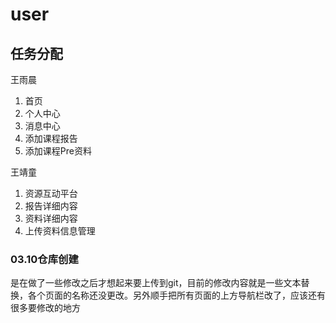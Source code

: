 # user
## 任务分配
王雨晨
1. 首页
2. 个人中心
3. 消息中心
4. 添加课程报告
5. 添加课程Pre资料

王靖童
1. 资源互动平台
2. 报告详细内容
3. 资料详细内容
4. 上传资料信息管理

### 03.10仓库创建
是在做了一些修改之后才想起来要上传到git，目前的修改内容就是一些文本替换，各个页面的名称还没更改。另外顺手把所有页面的上方导航栏改了，应该还有很多要修改的地方
